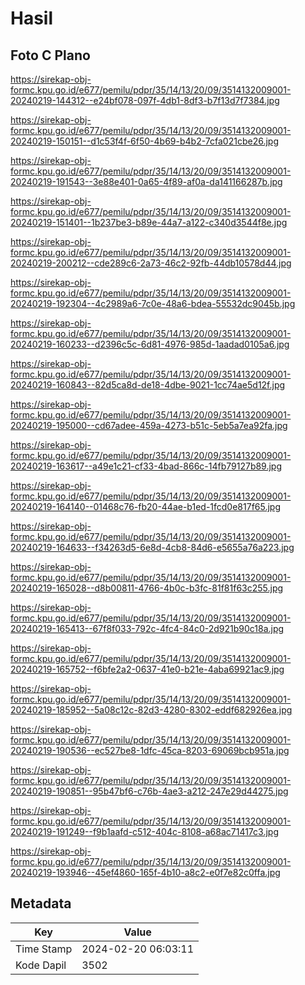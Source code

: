 # Hasil

## Foto C Plano

https://sirekap-obj-formc.kpu.go.id/e677/pemilu/pdpr/35/14/13/20/09/3514132009001-20240219-144312--e24bf078-097f-4db1-8df3-b7f13d7f7384.jpg

https://sirekap-obj-formc.kpu.go.id/e677/pemilu/pdpr/35/14/13/20/09/3514132009001-20240219-150151--d1c53f4f-6f50-4b69-b4b2-7cfa021cbe26.jpg

https://sirekap-obj-formc.kpu.go.id/e677/pemilu/pdpr/35/14/13/20/09/3514132009001-20240219-191543--3e88e401-0a65-4f89-af0a-da141166287b.jpg

https://sirekap-obj-formc.kpu.go.id/e677/pemilu/pdpr/35/14/13/20/09/3514132009001-20240219-151401--1b237be3-b89e-44a7-a122-c340d3544f8e.jpg

https://sirekap-obj-formc.kpu.go.id/e677/pemilu/pdpr/35/14/13/20/09/3514132009001-20240219-200212--cde289c6-2a73-46c2-92fb-44db10578d44.jpg

https://sirekap-obj-formc.kpu.go.id/e677/pemilu/pdpr/35/14/13/20/09/3514132009001-20240219-192304--4c2989a6-7c0e-48a6-bdea-55532dc9045b.jpg

https://sirekap-obj-formc.kpu.go.id/e677/pemilu/pdpr/35/14/13/20/09/3514132009001-20240219-160233--d2396c5c-6d81-4976-985d-1aadad0105a6.jpg

https://sirekap-obj-formc.kpu.go.id/e677/pemilu/pdpr/35/14/13/20/09/3514132009001-20240219-160843--82d5ca8d-de18-4dbe-9021-1cc74ae5d12f.jpg

https://sirekap-obj-formc.kpu.go.id/e677/pemilu/pdpr/35/14/13/20/09/3514132009001-20240219-195000--cd67adee-459a-4273-b51c-5eb5a7ea92fa.jpg

https://sirekap-obj-formc.kpu.go.id/e677/pemilu/pdpr/35/14/13/20/09/3514132009001-20240219-163617--a49e1c21-cf33-4bad-866c-14fb79127b89.jpg

https://sirekap-obj-formc.kpu.go.id/e677/pemilu/pdpr/35/14/13/20/09/3514132009001-20240219-164140--01468c76-fb20-44ae-b1ed-1fcd0e817f65.jpg

https://sirekap-obj-formc.kpu.go.id/e677/pemilu/pdpr/35/14/13/20/09/3514132009001-20240219-164633--f34263d5-6e8d-4cb8-84d6-e5655a76a223.jpg

https://sirekap-obj-formc.kpu.go.id/e677/pemilu/pdpr/35/14/13/20/09/3514132009001-20240219-165028--d8b00811-4766-4b0c-b3fc-81f81f63c255.jpg

https://sirekap-obj-formc.kpu.go.id/e677/pemilu/pdpr/35/14/13/20/09/3514132009001-20240219-165413--67f8f033-792c-4fc4-84c0-2d921b90c18a.jpg

https://sirekap-obj-formc.kpu.go.id/e677/pemilu/pdpr/35/14/13/20/09/3514132009001-20240219-165752--f6bfe2a2-0637-41e0-b21e-4aba69921ac9.jpg

https://sirekap-obj-formc.kpu.go.id/e677/pemilu/pdpr/35/14/13/20/09/3514132009001-20240219-185952--5a08c12c-82d3-4280-8302-eddf682926ea.jpg

https://sirekap-obj-formc.kpu.go.id/e677/pemilu/pdpr/35/14/13/20/09/3514132009001-20240219-190536--ec527be8-1dfc-45ca-8203-69069bcb951a.jpg

https://sirekap-obj-formc.kpu.go.id/e677/pemilu/pdpr/35/14/13/20/09/3514132009001-20240219-190851--95b47bf6-c76b-4ae3-a212-247e29d44275.jpg

https://sirekap-obj-formc.kpu.go.id/e677/pemilu/pdpr/35/14/13/20/09/3514132009001-20240219-191249--f9b1aafd-c512-404c-8108-a68ac71417c3.jpg

https://sirekap-obj-formc.kpu.go.id/e677/pemilu/pdpr/35/14/13/20/09/3514132009001-20240219-193946--45ef4860-165f-4b10-a8c2-e0f7e82c0ffa.jpg


## Metadata

| Key        | Value               |
| ---------- | ------------------- |
| Time Stamp | 2024-02-20 06:03:11 |
| Kode Dapil | 3502                |




